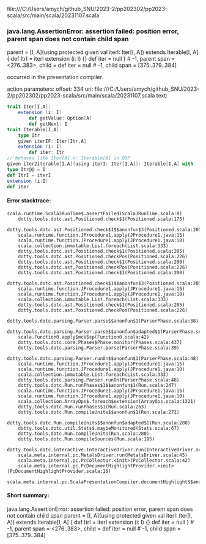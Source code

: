 file:///C:/Users/amych/github_SNU/2023-2/pp202302/pp2023-scala/src/main/scala/20231107.scala
### java.lang.AssertionError: assertion failed: position error, parent span does not contain child span
parent      = [I, A](using protected given val iterI: Iter[I, A]) extends Iterable[I, A] {
  def ItrI = iterI
  extension (i: I) {}
  def iter = null
} # -1,
parent span = <276..383>,
child       = def iter = null # -1,
child span  = [375..379..384]

occurred in the presentation compiler.

action parameters:
offset: 334
uri: file:///C:/Users/amych/github_SNU/2023-2/pp202302/pp2023-scala/src/main/scala/20231107.scala
text:
```scala
trait Iter[I,A]:
    extension (i: I)
        def getValue: Option[A]
        def getNext: I
trait Iterable[I,A]:
    type Itr
    given iterIF: Iter[Itr,A]
    extension (i: I)
        def iter: Itr
// behaves like Iter[A] <: Iterable[A] in OOP
given iter2iterable[I,A](using iterI: Iter[I,A]): Iterable[I,A] with
type Itr@@ = I
def ItrI = iterI
extension (i:I)
def iter 
```



#### Error stacktrace:

```
scala.runtime.Scala3RunTime$.assertFailed(Scala3RunTime.scala:8)
	dotty.tools.dotc.ast.Positioned.check$1(Positioned.scala:175)
	dotty.tools.dotc.ast.Positioned.check$1$$anonfun$3(Positioned.scala:205)
	scala.runtime.function.JProcedure1.apply(JProcedure1.java:15)
	scala.runtime.function.JProcedure1.apply(JProcedure1.java:10)
	scala.collection.immutable.List.foreach(List.scala:333)
	dotty.tools.dotc.ast.Positioned.check$1(Positioned.scala:205)
	dotty.tools.dotc.ast.Positioned.checkPos(Positioned.scala:226)
	dotty.tools.dotc.ast.Positioned.check$1(Positioned.scala:200)
	dotty.tools.dotc.ast.Positioned.checkPos(Positioned.scala:226)
	dotty.tools.dotc.ast.Positioned.check$1(Positioned.scala:200)
	dotty.tools.dotc.ast.Positioned.check$1$$anonfun$3(Positioned.scala:205)
	scala.runtime.function.JProcedure1.apply(JProcedure1.java:15)
	scala.runtime.function.JProcedure1.apply(JProcedure1.java:10)
	scala.collection.immutable.List.foreach(List.scala:333)
	dotty.tools.dotc.ast.Positioned.check$1(Positioned.scala:205)
	dotty.tools.dotc.ast.Positioned.checkPos(Positioned.scala:226)
	dotty.tools.dotc.parsing.Parser.parse$$anonfun$1(ParserPhase.scala:38)
	dotty.tools.dotc.parsing.Parser.parse$$anonfun$adapted$1(ParserPhase.scala:39)
	scala.Function0.apply$mcV$sp(Function0.scala:42)
	dotty.tools.dotc.core.Phases$Phase.monitor(Phases.scala:437)
	dotty.tools.dotc.parsing.Parser.parse(ParserPhase.scala:39)
	dotty.tools.dotc.parsing.Parser.runOn$$anonfun$1(ParserPhase.scala:48)
	scala.runtime.function.JProcedure1.apply(JProcedure1.java:15)
	scala.runtime.function.JProcedure1.apply(JProcedure1.java:10)
	scala.collection.immutable.List.foreach(List.scala:333)
	dotty.tools.dotc.parsing.Parser.runOn(ParserPhase.scala:48)
	dotty.tools.dotc.Run.runPhases$1$$anonfun$1(Run.scala:247)
	scala.runtime.function.JProcedure1.apply(JProcedure1.java:15)
	scala.runtime.function.JProcedure1.apply(JProcedure1.java:10)
	scala.collection.ArrayOps$.foreach$extension(ArrayOps.scala:1321)
	dotty.tools.dotc.Run.runPhases$1(Run.scala:263)
	dotty.tools.dotc.Run.compileUnits$$anonfun$1(Run.scala:271)
	dotty.tools.dotc.Run.compileUnits$$anonfun$adapted$1(Run.scala:280)
	dotty.tools.dotc.util.Stats$.maybeMonitored(Stats.scala:67)
	dotty.tools.dotc.Run.compileUnits(Run.scala:280)
	dotty.tools.dotc.Run.compileSources(Run.scala:195)
	dotty.tools.dotc.interactive.InteractiveDriver.run(InteractiveDriver.scala:165)
	scala.meta.internal.pc.MetalsDriver.run(MetalsDriver.scala:45)
	scala.meta.internal.pc.PcCollector.<init>(PcCollector.scala:42)
	scala.meta.internal.pc.PcDocumentHighlightProvider.<init>(PcDocumentHighlightProvider.scala:16)
	scala.meta.internal.pc.ScalaPresentationCompiler.documentHighlight$$anonfun$1(ScalaPresentationCompiler.scala:155)
```
#### Short summary: 

java.lang.AssertionError: assertion failed: position error, parent span does not contain child span
parent      = [I, A](using protected given val iterI: Iter[I, A]) extends Iterable[I, A] {
  def ItrI = iterI
  extension (i: I) {}
  def iter = null
} # -1,
parent span = <276..383>,
child       = def iter = null # -1,
child span  = [375..379..384]